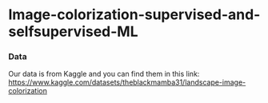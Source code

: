 # Image-colorization-supervised-and-selfsupervised-ML

### Data 
Our data is from Kaggle and you can find them in this link: https://www.kaggle.com/datasets/theblackmamba31/landscape-image-colorization
